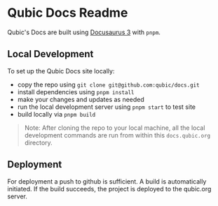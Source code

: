 # Qubic Docs Readme

Qubic's Docs are built using [Docusaurus 3](https://docusaurus.io/) with `pnpm`.

## Local Development

To set up the Qubic Docs site locally:

- copy the repo using `git clone git@github.com:qubic/docs.git`
- install dependencies using `pnpm install`
- make your changes and updates as needed
- run the local development server using `pnpm start` to test site
- build locally via `pnpm build`

> Note: After cloning the repo to your local machine, all the local development commands are run from within this `docs.qubic.org` directory.

## Deployment

For deployment a push to github is sufficient. A build is automatically initiated. If the build succeeds, the project is deployed to the qubic.org server.